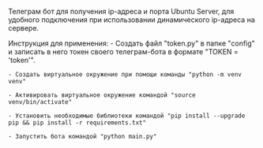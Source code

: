 Телеграм бот для получения ip-адреса и порта Ubuntu Server, для удобного подключения при использовании динамического ip-адреса на сервере.

Инструкция для применения:
    - Создать файл "token.py" в папке "config" и записать в него токен своего телеграм-бота в формате "TOKEN = 'token'".

    - Создать виртуальное окружение при помощи команды "python -m venv venv"

    - Активировать виртуальное окружение командой "source venv/bin/activate"

    - Установить необходимые библиотеки командой "pip install --upgrade pip && pip install -r requirements.txt"

    - Запустить бота командой "python main.py"